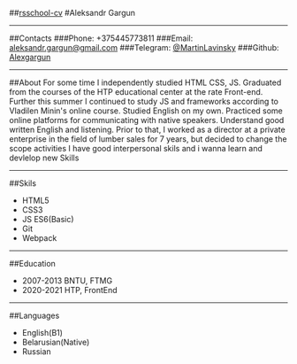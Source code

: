 ##[rsschool-cv](https://Alexgargun.github.io/rsschool-cv/cv)
#Aleksandr Gargun

---

##Contacts
###Phone: +375445773811
###Email: [aleksandr.gargun@gmail.com](aleksandr.gargun@gmail.com)
###Telegram: [@MartinLavinsky](@MartinLavinsky)
###Github: [Alexgargun](github.com/Alexgargun)

---

##About
For some time I independently studied HTML CSS, JS. Graduated from the courses of the HTP educational center at the rate Front-end. Further this summer I continued to study JS and frameworks according to Vladilen Minin's online course. Studied English on my own. Practiced some online platforms for communicating with native speakers. Understand good written English and listening. Prior to that, I worked as a director at a private enterprise in the field of lumber sales for 7 years, but decided to change the scope activities I have good interpersonal skils and i wanna learn and devlelop new Skills

---

##Skils

- HTML5
- CSS3
- JS ES6(Basic)
- Git
- Webpack

---

##Education

- 2007-2013 BNTU, FTMG
- 2020-2021 HTP, FrontEnd

---

##Languages

- English(B1)
- Belarusian(Native)
- Russian
